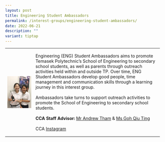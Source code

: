 ```yaml
---
layout: post
title: Engineering Student Ambassadors
permalink: /interest-groups/engineering-student-ambassadors/
date: 2022-06-21
description: ""
variant: tiptap
---
```

<table style="minWidth: 50px">
<colgroup>
<col>
<col>
</colgroup>
<tbody>
<tr>
<td rowspan="1" colspan="1">
<div class="isomer-image-wrapper">
<img style="display:block;margin-left:auto;margin-right:auto;" height="auto" width="100%" alt="Engineering Student Ambassadors" src="/images/CCA_engineering_ambassadors.jpg">
</div>
</td>
<td rowspan="1" colspan="1">
<p>Engineering (ENG) Student Ambassadors aims to promote Temasek Polytechnic’s
School of Engineering to secondary school students, as well as parents
through outreach activities held within and outside TP. Over time, ENG
Student Ambassadors develop good people, time management and communication
skills through a learning journey in this interest group.
<br>
<br>Ambassadors take turns to support outreach activities to promote the School
of Engineering to secondary school students.
<br>
<br><strong>CCA Staff Advisor:</strong>  <a href="mailto:Andrew_THAM@TP.EDU.SG" rel="noopener noreferrer nofollow" target="_blank">Mr Andrew Tham</a> &amp; <a href="mailto:Goh_Qiu_Ting@TP.EDU.SG" rel="noopener noreferrer nofollow" target="_blank">Ms Goh Qiu Ting</a>
<br>
<br>CCA <a href="https://www.instagram.com/tpeng_sa" rel="noopener noreferrer nofollow" target="_blank">Instagram</a>
</p>
</td>
</tr>
</tbody>
</table>
<p></p>